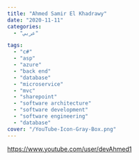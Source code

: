 ```yaml
---
title: "Ahmed Samir El Khadrawy"
date: "2020-11-11"
categories:
  - "عربي"

tags:
  - "c#"
  - "asp"
  - "azure"
  - "back end"
  - "database"
  - "microservice"
  - "mvc"
  - "sharepoint"
  - "software architecture"
  - "software development"
  - "software engineering"
  - "database"
cover: "/YouTube-Icon-Gray-Box.png"
---
```


https://www.youtube.com/user/devAhmed1
